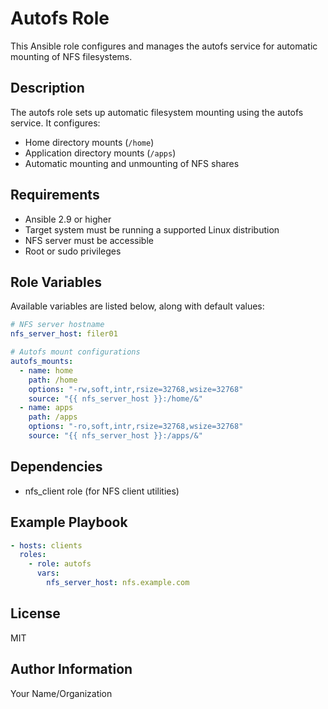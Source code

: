 # Autofs Role

This Ansible role configures and manages the autofs service for automatic mounting of NFS filesystems.

## Description

The autofs role sets up automatic filesystem mounting using the autofs service. It configures:
- Home directory mounts (`/home`)
- Application directory mounts (`/apps`)
- Automatic mounting and unmounting of NFS shares

## Requirements

- Ansible 2.9 or higher
- Target system must be running a supported Linux distribution
- NFS server must be accessible
- Root or sudo privileges

## Role Variables

Available variables are listed below, along with default values:

```yaml
# NFS server hostname
nfs_server_host: filer01

# Autofs mount configurations
autofs_mounts:
  - name: home
    path: /home
    options: "-rw,soft,intr,rsize=32768,wsize=32768"
    source: "{{ nfs_server_host }}:/home/&"
  - name: apps
    path: /apps
    options: "-ro,soft,intr,rsize=32768,wsize=32768"
    source: "{{ nfs_server_host }}:/apps/&"
```

## Dependencies

- nfs_client role (for NFS client utilities)

## Example Playbook

```yaml
- hosts: clients
  roles:
    - role: autofs
      vars:
        nfs_server_host: nfs.example.com
```

## License

MIT

## Author Information

Your Name/Organization 